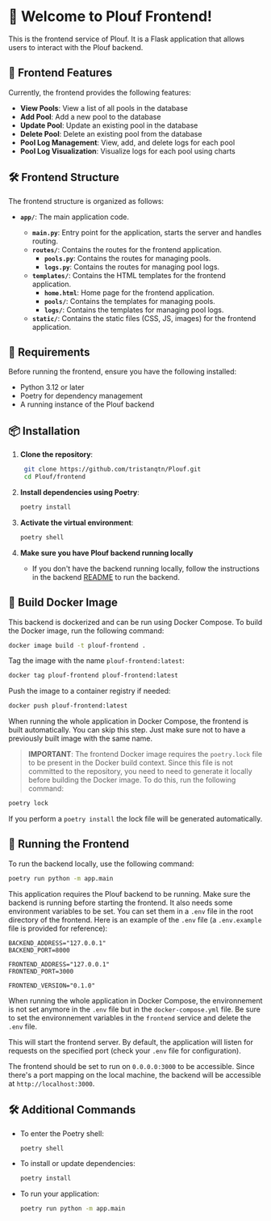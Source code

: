 # 🌊 Welcome to Plouf Frontend!

This is the frontend service of Plouf. It is a Flask application that allows users to interact with the Plouf backend.

## 🚀 Frontend Features

Currently, the frontend provides the following features:

- **View Pools**: View a list of all pools in the database
- **Add Pool**: Add a new pool to the database
- **Update Pool**: Update an existing pool in the database
- **Delete Pool**: Delete an existing pool from the database
- **Pool Log Management**: View, add, and delete logs for each pool
- **Pool Log Visualization**: Visualize logs for each pool using charts

## 🛠️ Frontend Structure

The frontend structure is organized as follows:

- **`app/`**: The main application code.

  - **`main.py`**: Entry point for the application, starts the server and handles routing.
  - **`routes/`**: Contains the routes for the frontend application.
    - **`pools.py`**: Contains the routes for managing pools.
    - **`logs.py`**: Contains the routes for managing pool logs.
  - **`templates/`**: Contains the HTML templates for the frontend application.
    - **`home.html`**: Home page for the frontend application.
    - **`pools/`**: Contains the templates for managing pools.
    - **`logs/`**: Contains the templates for managing pool logs.
  - **`static/`**: Contains the static files (CSS, JS, images) for the frontend application.

## 📝 Requirements

Before running the frontend, ensure you have the following installed:

- Python 3.12 or later
- Poetry for dependency management
- A running instance of the Plouf backend

## 📦 Installation

1. **Clone the repository**:

   ```bash
    git clone https://github.com/tristanqtn/Plouf.git
    cd Plouf/frontend
   ```

2. **Install dependencies using Poetry**:

   ```bash
   poetry install
   ```

3. **Activate the virtual environment**:

   ```bash
   poetry shell
   ```

4. **Make sure you have Plouf backend running locally**
   - If you don't have the backend running locally, follow the instructions in the backend [README](../backend/README.md) to run the backend.

## 🐳 Build Docker Image

This backend is dockerized and can be run using Docker Compose. To build the Docker image, run the following command:

```bash
docker image build -t plouf-frontend .
```

Tag the image with the name `plouf-frontend:latest`:

```bash
docker tag plouf-frontend plouf-frontend:latest
```

Push the image to a container registry if needed:

```bash
docker push plouf-frontend:latest
```

When running the whole application in Docker Compose, the frontend is built automatically. You can skip this step. Just make sure not to have a previously built image with the same name.

> **IMPORTANT**: The frontend Docker image requires the `poetry.lock` file to be present in the Docker build context. Since this file is not committed to the repository, you need to need to generate it locally before building the Docker image. To do this, run the following command:

```bash
poetry lock
```

If you perform a `poetry install` the lock file will be generated automatically.

## 🚀 Running the Frontend

To run the backend locally, use the following command:

```bash
poetry run python -m app.main
```

This application requires the Plouf backend to be running. Make sure the backend is running before starting the frontend. It also needs some environment variables to be set. You can set them in a `.env` file in the root directory of the frontend. Here is an example of the `.env` file (a `.env.example` file is provided for reference):

```plaintext
BACKEND_ADDRESS="127.0.0.1"
BACKEND_PORT=8000

FRONTEND_ADDRESS="127.0.0.1"
FRONTEND_PORT=3000

FRONTEND_VERSION="0.1.0"
```

When running the whole application in Docker Compose, the environnement is not set anymore in the `.env` file but in the `docker-compose.yml` file. Be sure to set the environnement variables in the `frontend` service and delete the `.env` file.

This will start the frontend server. By default, the application will listen for requests on the specified port (check your `.env` file for configuration).

The frontend should be set to run on `0.0.0.0:3000` to be accessible. Since there's a port mapping on the local machine, the backend will be accessible at `http://localhost:3000`.

## 🛠️ Additional Commands

- To enter the Poetry shell:

  ```bash
  poetry shell
  ```

- To install or update dependencies:

  ```bash
  poetry install
  ```

- To run your application:

  ```bash
  poetry run python -m app.main
  ```
